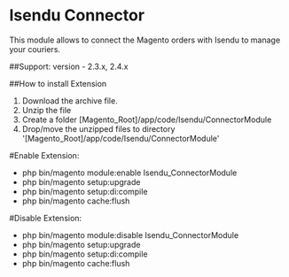 # Isendu Connector #

This module allows to connect the Magento orders with Isendu to manage your couriers.

##Support: 
version - 2.3.x, 2.4.x

##How to install Extension

1. Download the archive file.
2. Unzip the file
3. Create a folder [Magento_Root]/app/code/Isendu/ConnectorModule
4. Drop/move the unzipped files to directory '[Magento_Root]/app/code/Isendu/ConnectorModule'

#Enable Extension:
- php bin/magento module:enable Isendu_ConnectorModule
- php bin/magento setup:upgrade
- php bin/magento setup:di:compile
- php bin/magento cache:flush

#Disable Extension:
- php bin/magento module:disable Isendu_ConnectorModule
- php bin/magento setup:upgrade
- php bin/magento setup:di:compile
- php bin/magento cache:flush
